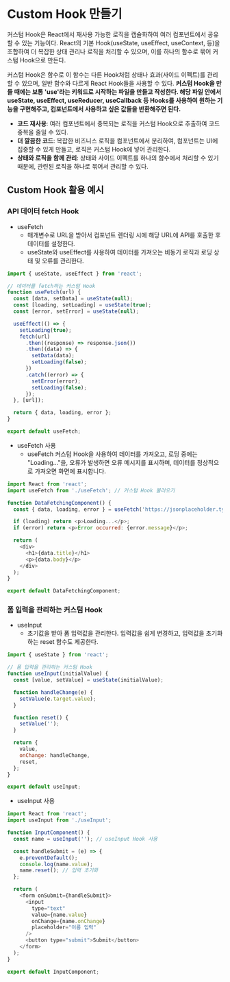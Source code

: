 # Custom Hook 만들기

커스텀 Hook은 React에서 재사용 가능한 로직을 캡슐화하여 여러 컴포넌트에서 공유할 수 있는 기능이다. React의 기본 Hook(useState, useEffect, useContext, 등)을 조합하여 더 복잡한 상태 관리나 로직을 처리할 수 있으며, 이를 하나의 함수로 묶어 커스텀 Hook으로 만든다.  

커스텀 Hook은 함수로 이 함수는 다른 Hook처럼 상태나 효과(사이드 이펙트)를 관리할 수 있으며, 일반 함수와 다르게 React Hook들을 사용할 수 있다. __커스텀 Hook을 만들 때에는 보통 'use'라는 키워드로 시작하는 파일을 만들고 작성한다. 해당 파일 안에서 useState, useEffect, useReducer, useCallback 등 Hooks를 사용하여 원하는 기능을 구현해주고, 컴포넌트에서 사용하고 싶은 값들을 반환해주면 된다.__
 - __코드 재사용__: 여러 컴포넌트에서 중복되는 로직을 커스텀 Hook으로 추출하여 코드 중복을 줄일 수 있다.
 - __더 깔끔한 코드__: 복잡한 비즈니스 로직을 컴포넌트에서 분리하여, 컴포넌트는 UI에 집중할 수 있게 만들고, 로직은 커스텀 Hook에 넣어 관리한다.
 - __상태와 로직을 함께 관리__: 상태와 사이드 이펙트를 하나의 함수에서 처리할 수 있기 때문에, 관련된 로직을 하나로 묶어서 관리할 수 있다.

## Custom Hook 활용 예시

### API 데이터 fetch Hook

 - useFetch
    - 매개변수로 URL을 받아서 컴포넌트 렌더링 시에 해당 URL에 API를 호출한 후 데이터를 설정한다.
    - useState와 useEffect를 사용하여 데이터를 가져오는 비동기 로직과 로딩 상태 및 오류를 관리한다.
```javascript
import { useState, useEffect } from 'react';

// 데이터를 fetch하는 커스텀 Hook
function useFetch(url) {
  const [data, setData] = useState(null);
  const [loading, setLoading] = useState(true);
  const [error, setError] = useState(null);

  useEffect(() => {
    setLoading(true);
    fetch(url)
      .then((response) => response.json())
      .then((data) => {
        setData(data);
        setLoading(false);
      })
      .catch((error) => {
        setError(error);
        setLoading(false);
      });
  }, [url]);

  return { data, loading, error };
}

export default useFetch;
```

 - useFetch 사용
    - useFetch 커스텀 Hook을 사용하여 데이터를 가져오고, 로딩 중에는 "Loading..."을, 오류가 발생하면 오류 메시지를 표시하며, 데이터를 정상적으로 가져오면 화면에 표시합니다.
```javascript
import React from 'react';
import useFetch from './useFetch'; // 커스텀 Hook 불러오기

function DataFetchingComponent() {
  const { data, loading, error } = useFetch('https://jsonplaceholder.typicode.com/posts/1');

  if (loading) return <p>Loading...</p>;
  if (error) return <p>Error occurred: {error.message}</p>;

  return (
    <div>
      <h1>{data.title}</h1>
      <p>{data.body}</p>
    </div>
  );
}

export default DataFetchingComponent;
```

### 폼 입력을 관리하는 커스텀 Hook

 - useInput
    - 초기값을 받아 폼 입력값을 관리한다. 입력값을 쉽게 변경하고, 입력값을 초기화하는 reset 함수도 제공한다.
```javascript
import { useState } from 'react';

// 폼 입력을 관리하는 커스텀 Hook
function useInput(initialValue) {
  const [value, setValue] = useState(initialValue);

  function handleChange(e) {
    setValue(e.target.value);
  }

  function reset() {
    setValue('');
  }

  return {
    value,
    onChange: handleChange,
    reset,
  };
}

export default useInput;
```

 - useInput 사용
```javascript
import React from 'react';
import useInput from './useInput';

function InputComponent() {
  const name = useInput(''); // useInput Hook 사용

  const handleSubmit = (e) => {
    e.preventDefault();
    console.log(name.value);
    name.reset(); // 입력 초기화
  };

  return (
    <form onSubmit={handleSubmit}>
      <input
        type="text"
        value={name.value}
        onChange={name.onChange}
        placeholder="이름 입력"
      />
      <button type="submit">Submit</button>
    </form>
  );
}

export default InputComponent;
```
